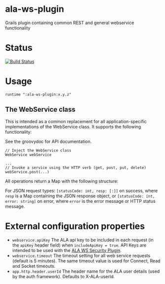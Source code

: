 # ala-ws-plugin
Grails plugin containing common REST and general webservice functionality

# Status
[![Build Status](https://travis-ci.org/AtlasOfLivingAustralia/ala-ws-plugin.svg?branch=dev)](https://travis-ci.org/AtlasOfLivingAustralia/ala-ws-plugin)


# Usage

```
runtime ":ala-ws-plugin:x.y.z"
```


## The WebService class

This is intended as a common replacement for all application-specific implementations of the WebService class. It supports the following functionality:

See the groovydoc for API documentation.

```
// Inject the WebService class
WebService webService

...
// Invoke a service using the HTTP verb (get, post, put, delete)
webService.post(...)
```

All operations return a Map with the following structure: 

For JSON request types:
```[statusCode: int, resp: [:]]``` on success, where ```resp``` is a Map containing the JSON response object, or ```[statusCode: int, error: string]``` on error, where ```error``` is the error message or HTTP status message.





# External configuration properties
 
* ```webservice.apiKey``` The ALA api key to be included in each request (in the ```apiKey``` header field) when ```includeApiKey = true```. API Keys are intended to be used with the [ALA WS Security Plugin](https://github.com/AtlasOfLivingAustralia/ala-ws-security-plugin).
* ```webservice.timeout``` The timeout setting for all web service requests (default is 5 minutes). The same timeout value is used for Connect, Read and Socket timeouts.
* ```app.http.header.userId``` The header name for the ALA user details (used by the auth framework). Defaults to X-ALA-userId.